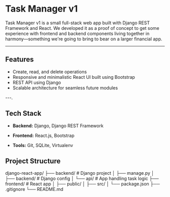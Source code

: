 # Task Manager v1

Task Manager v1 is a small full-stack web app built with Django REST Framework and React. We developed it as a proof of concept to get some experience with frontend and backend components living together in harmony—something we're going to bring to bear on a larger financial app.

---

## Features

- Create, read, and delete operations
- Responsive and minimalistic React UI built using Bootstrap
- REST API using Django
- Scalable architecture for seamless future modules

---.

## Tech Stack

- **Backend:** Django, Django REST Framework


- **Frontend:** React.js, Bootstrap

- **Tools:** Git, SQLite, Virtualenv

 ## Project Structure

django-react-app/
├── backend/ # Django project
│ ├── manage.py
│ ├── backend/ # Django config
│ └── api/ # App handling task logic
├── frontend/ # React app
│ ├── public/
│ ├── src/
│ └── package.json
├── .gitignore
└── README.md


